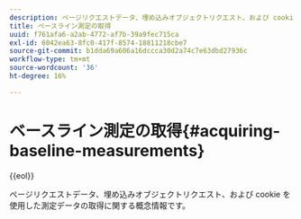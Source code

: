```yaml
---
description: ページリクエストデータ、埋め込みオブジェクトリクエスト、および cookie を使用した測定データの取得に関する概念情報です。
title: ベースライン測定の取得
uuid: f761afa6-a2ab-4772-af7b-39a9fec715ca
exl-id: 6042ea63-8fc0-417f-8574-18811218cbe7
source-git-commit: b1dda69a606a16dccca30d2a74c7e63dbd27936c
workflow-type: tm+mt
source-wordcount: '36'
ht-degree: 16%

---
```


# ベースライン測定の取得{#acquiring-baseline-measurements}

{{eol}}

ページリクエストデータ、埋め込みオブジェクトリクエスト、および cookie を使用した測定データの取得に関する概念情報です。
